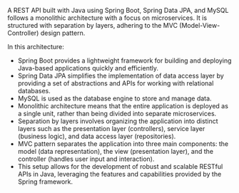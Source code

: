 A REST API built with Java using Spring Boot, Spring Data JPA, and MySQL follows a monolithic architecture with a focus on microservices. It is structured with separation by layers, adhering to the MVC (Model-View-Controller) design pattern.

In this architecture:

- Spring Boot provides a lightweight framework for building and deploying Java-based applications quickly and efficiently.
- Spring Data JPA simplifies the implementation of data access layer by providing a set of abstractions and APIs for working with relational databases.
- MySQL is used as the database engine to store and manage data.
- Monolithic architecture means that the entire application is deployed as a single unit, rather than being divided into separate microservices.
- Separation by layers involves organizing the application into distinct layers such as the presentation layer (controllers), service layer (business logic), and data access layer (repositories).
- MVC pattern separates the application into three main components: the model (data representation), the view (presentation layer), and the controller (handles user input and interaction).
- This setup allows for the development of robust and scalable RESTful APIs in Java, leveraging the features and capabilities provided by the Spring framework.
